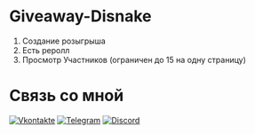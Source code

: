 # Giveaway-Disnake

1. Создание розыгрыша
2. Есть реролл
3. Просмотр Участников (ограничен до 15 на одну страницу)

# Связь со мной
[![Vkontakte](https://img.shields.io/badge/-Vkontakte-090909?style=for-the-badge&logo=Vk&logoColor=4F7DB3)](https://vk.com/sendhelloworld)
[![Telegram](https://img.shields.io/badge/-Telegram-090909?style=for-the-badge&logo=Telegram&logoColor=23a9e9)](https://t.me/mytomioka)
[![Discord](https://img.shields.io/badge/-Discord-090909?style=for-the-badge&logo=Discord&logoColor=23a9e9)](https://discord.com/users/1071204110398922792)
